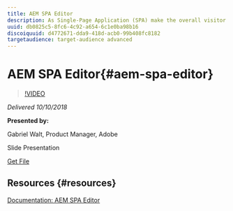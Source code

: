 ```yaml
---
title: AEM SPA Editor
description: As Single-Page Application (SPA) make the overall visitor experience more interactive, they are gaining popularity, even for content-centric experiences. So far, it was tedious when possible at all for Web Experience Management Systems to edit in-context the content and layout of SPAs, because of their disrupting architecture that only consumes JSON data from the server and delegates all other responsibilities like rendering to the client. This forced marketers to use headless-only CMS and to initiate a development cycle for any layout change, loosing their control over any form of layout and impacting the velocity of changes. The SPA Editor brings the easy-to-use capabilities of the AEM Page Editor back to SPA built with JavaScript frameworks like React or Angular. It allows front-end developers to develop such SPA like they are used to, while having non-technical authors to edit the content in-place. Please join us to learn more about the SPA Editor in this introduction. 
uuid: db0825c5-8fc6-4c92-a654-6c1e0ba98b16
discoiquuid: d4772671-dda9-418d-acb0-99b408fc8182
targetaudience: target-audience advanced
---
```


# AEM SPA Editor{#aem-spa-editor}

>[!VIDEO](https://video.tv.adobe.com/v/24720/?quality=9)

*Delivered 10/10/2018*

**Presented by:**

Gabriel Walt, Product Manager, Adobe

Slide Presentation

[Get File](/help/gems/assets/aem-spa-editor.pdf)

## Resources {#resources}

[Documentation: AEM SPA Editor](https://helpx.adobe.com/experience-manager/6-4/sites/developing/user-guide.html?topic=/experience-manager/6-4/sites/developing/morehelp/spa.ug.js)

<!--
[Get back to the Overview](https://helpx.adobe.com/experience-manager/kt/eseminars/gems/aem-index.html)
-->
